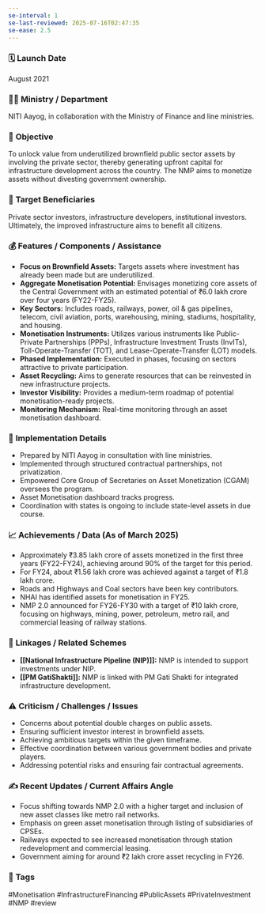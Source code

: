 ```yaml
---
se-interval: 1
se-last-reviewed: 2025-07-16T02:47:35
se-ease: 2.5
---
```


### 🗓️ **Launch Date**
August 2021

### 🧑‍🏫 **Ministry / Department**
NITI Aayog, in collaboration with the Ministry of Finance and line ministries.

### 🎯 **Objective**
To unlock value from underutilized brownfield public sector assets by involving the private sector, thereby generating upfront capital for infrastructure development across the country. The NMP aims to monetize assets without divesting government ownership.

### 👥 **Target Beneficiaries**
Private sector investors, infrastructure developers, institutional investors. Ultimately, the improved infrastructure aims to benefit all citizens.

### 💰 **Features / Components / Assistance**
- **Focus on Brownfield Assets:** Targets assets where investment has already been made but are underutilized.
- **Aggregate Monetisation Potential:** Envisages monetizing core assets of the Central Government with an estimated potential of ₹6.0 lakh crore over four years (FY22-FY25).
- **Key Sectors:** Includes roads, railways, power, oil & gas pipelines, telecom, civil aviation, ports, warehousing, mining, stadiums, hospitality, and housing.
- **Monetisation Instruments:** Utilizes various instruments like Public-Private Partnerships (PPPs), Infrastructure Investment Trusts (InvITs), Toll-Operate-Transfer (TOT), and Lease-Operate-Transfer (LOT) models.
- **Phased Implementation:** Executed in phases, focusing on sectors attractive to private participation.
- **Asset Recycling:** Aims to generate resources that can be reinvested in new infrastructure projects.
- **Investor Visibility:** Provides a medium-term roadmap of potential monetisation-ready projects.
- **Monitoring Mechanism:** Real-time monitoring through an asset monetisation dashboard.

### 📍 **Implementation Details**
- Prepared by NITI Aayog in consultation with line ministries.
- Implemented through structured contractual partnerships, not privatization.
- Empowered Core Group of Secretaries on Asset Monetization (CGAM) oversees the program.
- Asset Monetisation dashboard tracks progress.
- Coordination with states is ongoing to include state-level assets in due course.

### 📈 **Achievements / Data** (As of March 2025)
- Approximately ₹3.85 lakh crore of assets monetized in the first three years (FY22-FY24), achieving around 90% of the target for this period.
- For FY24, about ₹1.56 lakh crore was achieved against a target of ₹1.8 lakh crore.
- Roads and Highways and Coal sectors have been key contributors.
- NHAI has identified assets for monetisation in FY25.
- NMP 2.0 announced for FY26-FY30 with a target of ₹10 lakh crore, focusing on highways, mining, power, petroleum, metro rail, and commercial leasing of railway stations.

### 🧩 **Linkages / Related Schemes**
- **[[National Infrastructure Pipeline (NIP)]]:** NMP is intended to support investments under NIP.
- **[[PM GatiShakti]]:** NMP is linked with PM Gati Shakti for integrated infrastructure development.

### ⚠️ **Criticism / Challenges / Issues**
- Concerns about potential double charges on public assets.
- Ensuring sufficient investor interest in brownfield assets.
- Achieving ambitious targets within the given timeframe.
- Effective coordination between various government bodies and private players.
- Addressing potential risks and ensuring fair contractual agreements.

### ✍️ **Recent Updates / Current Affairs Angle**
- Focus shifting towards NMP 2.0 with a higher target and inclusion of new asset classes like metro rail networks.
- Emphasis on green asset monetisation through listing of subsidiaries of CPSEs.
- Railways expected to see increased monetisation through station redevelopment and commercial leasing.
- Government aiming for around ₹2 lakh crore asset recycling in FY26.

### 🔗 **Tags**
#Monetisation #InfrastructureFinancing #PublicAssets #PrivateInvestment #NMP
#review